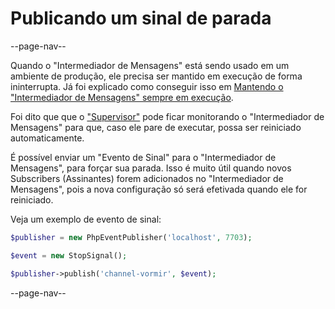 # Publicando um sinal de parada

--page-nav--

Quando o "Intermediador de Mensagens" está sendo usado em um ambiente de produção, ele precisa ser mantido em execução de forma ininterrupta. Já foi explicado como conseguir isso em [Mantendo o "Intermediador de Mensagens" sempre em execução](06-mantendo-a-execucao.md).

Foi dito que que o ["Supervisor"](http://supervisord.org/introduction.html) pode ficar monitorando o "Intermediador de Mensagens" para que, caso ele pare de executar, possa ser reiniciado automaticamente.

É possível enviar um "Evento de Sinal" para o "Intermediador de Mensagens", para forçar sua parada. Isso é muito útil quando novos Subscribers (Assinantes) forem adicionados no "Intermediador de Mensagens", pois a nova configuração só será efetivada quando ele for reiniciado.

Veja um exemplo de evento de sinal:

```php
$publisher = new PhpEventPublisher('localhost', 7703);

$event = new StopSignal();

$publisher->publish('channel-vormir', $event);
```

--page-nav--
